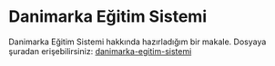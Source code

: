 # Danimarka Eğitim Sistemi

Danimarka Eğitim Sistemi hakkında hazırladığım bir makale. Dosyaya şuradan erişebilirsiniz: [danimarka-egitim-sistemi](danimarka-egitim-sistemi.md)
